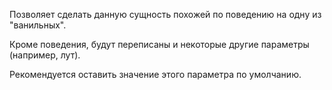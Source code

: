 Позволяет сделать данную сущность похожей по поведению на одну из "ванильных".

Кроме поведения, будут переписаны и некоторые другие параметры (например, лут).

Рекомендуется оставить значение этого параметра по умолчанию.